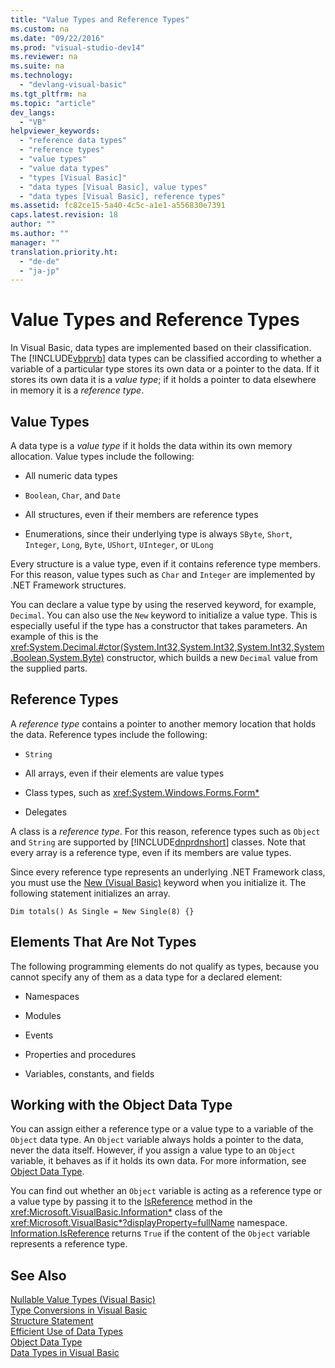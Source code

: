 ```yaml
---
title: "Value Types and Reference Types"
ms.custom: na
ms.date: "09/22/2016"
ms.prod: "visual-studio-dev14"
ms.reviewer: na
ms.suite: na
ms.technology: 
  - "devlang-visual-basic"
ms.tgt_pltfrm: na
ms.topic: "article"
dev_langs: 
  - "VB"
helpviewer_keywords: 
  - "reference data types"
  - "reference types"
  - "value types"
  - "value data types"
  - "types [Visual Basic]"
  - "data types [Visual Basic], value types"
  - "data types [Visual Basic], reference types"
ms.assetid: fc82ce15-5a40-4c5c-a1e1-a556830e7391
caps.latest.revision: 18
author: ""
ms.author: ""
manager: ""
translation.priority.ht: 
  - "de-de"
  - "ja-jp"
---
```

# Value Types and Reference Types
In Visual Basic, data types are implemented based on their classification. The [!INCLUDE[vbprvb](../vs140/includes/vbprvb_md.md)] data types can be classified according to whether a variable of a particular type stores its own data or a pointer to the data. If it stores its own data it is a *value type*; if it holds a pointer to data elsewhere in memory it is a *reference type*.  
  
## Value Types  
 A data type is a *value type* if it holds the data within its own memory allocation. Value types include the following:  
  
-   All numeric data types  
  
-   `Boolean`, `Char`, and `Date`  
  
-   All structures, even if their members are reference types  
  
-   Enumerations, since their underlying type is always `SByte`, `Short`, `Integer`, `Long`, `Byte`, `UShort`, `UInteger`, or `ULong`  
  
 Every structure is a value type, even if it contains reference type members. For this reason, value types such as `Char` and `Integer` are implemented by .NET Framework structures.  
  
 You can declare a value type by using the reserved keyword, for example, `Decimal`. You can also use the `New` keyword to initialize a value type. This is especially useful if the type has a constructor that takes parameters. An example of this is the <xref:System.Decimal.#ctor(System.Int32,System.Int32,System.Int32,System.Boolean,System.Byte)> constructor, which builds a new `Decimal` value from the supplied parts.  
  
## Reference Types  
 A *reference type* contains a pointer to another memory location that holds the data. Reference types include the following:  
  
-   `String`  
  
-   All arrays, even if their elements are value types  
  
-   Class types, such as <xref:System.Windows.Forms.Form*>  
  
-   Delegates  
  
 A class is a *reference type*. For this reason, reference types such as `Object` and `String` are supported by [!INCLUDE[dnprdnshort](../vs140/includes/dnprdnshort_md.md)] classes. Note that every array is a reference type, even if its members are value types.  
  
 Since every reference type represents an underlying .NET Framework class, you must use the [New (Visual Basic)](../vs140/new-operator--visual-basic-.md) keyword when you initialize it. The following statement initializes an array.  
  
```  
Dim totals() As Single = New Single(8) {}  
```  
  
## Elements That Are Not Types  
 The following programming elements do not qualify as types, because you cannot specify any of them as a data type for a declared element:  
  
-   Namespaces  
  
-   Modules  
  
-   Events  
  
-   Properties and procedures  
  
-   Variables, constants, and fields  
  
## Working with the Object Data Type  
 You can assign either a reference type or a value type to a variable of the `Object` data type. An `Object` variable always holds a pointer to the data, never the data itself. However, if you assign a value type to an `Object` variable, it behaves as if it holds its own data. For more information, see [Object Data Type](../vs140/object-data-type.md).  
  
 You can find out whether an `Object` variable is acting as a reference type or a value type by passing it to the [IsReference](assetId:///M:Microsoft.VisualBasic.Information.IsReference(System.Object)?qualifyHint=False&autoUpgrade=True) method in the <xref:Microsoft.VisualBasic.Information*> class of the <xref:Microsoft.VisualBasic*?displayProperty=fullName> namespace. [Information.IsReference](assetId:///M:Microsoft.VisualBasic.Information.IsReference(System.Object)?qualifyHint=True&autoUpgrade=True) returns `True` if the content of the `Object` variable represents a reference type.  
  
## See Also  
 [Nullable Value Types (Visual Basic)](../vs140/nullable-value-types--visual-basic-.md)   
 [Type Conversions in Visual Basic](../vs140/type-conversions-in-visual-basic.md)   
 [Structure Statement](../vs140/structure-statement.md)   
 [Efficient Use of Data Types](../vs140/efficient-use-of-data-types--visual-basic-.md)   
 [Object Data Type](../vs140/object-data-type.md)   
 [Data Types in Visual Basic](../vs140/data-types-in-visual-basic.md)